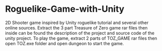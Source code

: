 # Roguelike-Game-with-Unity
2D Shooter game inspired by Unity roguelike tutorial and several other online sources. Extract the 3 part Treasure of Zero game rar files then inside can be found the description of the project and source code of the unity project. To play the game, extract 2 parts of TOZ_GAME rar files then open TOZ.exe folder and open dungeon to start the game.

